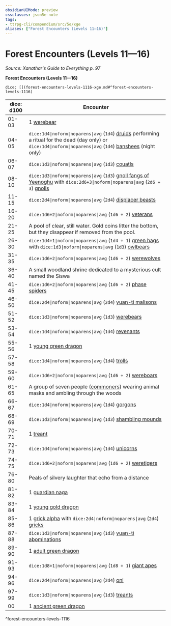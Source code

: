 ```yaml
---
obsidianUIMode: preview
cssclasses: json5e-note
tags:
- ttrpg-cli/compendium/src/5e/xge
aliases: ["Forest Encounters (Levels 11—16)"]
---
```

# Forest Encounters (Levels 11—16)
*Source: Xanathar's Guide to Everything p. 97* 

**Forest Encounters (Levels 11—16)**

`dice: [](forest-encounters-levels-1116-xge.md#^forest-encounters-levels-1116)`

| dice: d100 | Encounter |
|------------|-----------|
| 01-03 | 1 [werebear](3-Mechanics/CLI/bestiary/humanoid/werebear.md) |
| 04-05 | `dice:1d4\|noform\|noparens\|avg` (`1d4`) [druids](3-Mechanics/CLI/bestiary/humanoid/druid.md) performing a ritual for the dead (day only) or `dice:1d4\|noform\|noparens\|avg` (`1d4`) [banshees](3-Mechanics/CLI/bestiary/undead/banshee.md) (night only) |
| 06-07 | `dice:1d3\|noform\|noparens\|avg` (`1d3`) [couatls](3-Mechanics/CLI/bestiary/celestial/couatl.md) |
| 08-10 | `dice:1d3\|noform\|noparens\|avg` (`1d3`) [gnoll fangs of Yeenoghu](3-Mechanics/CLI/bestiary/fiend/gnoll-fang-of-yeenoghu.md) with `dice:2d6+3\|noform\|noparens\|avg` (`2d6 + 3`) [gnolls](3-Mechanics/CLI/bestiary/humanoid/gnoll.md) |
| 11-15 | `dice:2d4\|noform\|noparens\|avg` (`2d4`) [displacer beasts](3-Mechanics/CLI/bestiary/monstrosity/displacer-beast.md) |
| 16-20 | `dice:1d6+2\|noform\|noparens\|avg` (`1d6 + 2`) [veterans](3-Mechanics/CLI/bestiary/humanoid/veteran.md) |
| 21-25 | A pool of clear, still water. Gold coins litter the bottom, but they disappear if removed from the pool. |
| 26-30 | `dice:1d4+1\|noform\|noparens\|avg` (`1d4 + 1`) [green hags](3-Mechanics/CLI/bestiary/fey/green-hag.md) with `dice:1d3\|noform\|noparens\|avg` (`1d3`) [owlbears](3-Mechanics/CLI/bestiary/monstrosity/owlbear.md) |
| 31-35 | `dice:1d6+2\|noform\|noparens\|avg` (`1d6 + 2`) [werewolves](3-Mechanics/CLI/bestiary/humanoid/werewolf.md) |
| 36-40 | A small woodland shrine dedicated to a mysterious cult named the Siswa |
| 41-45 | `dice:1d6+2\|noform\|noparens\|avg` (`1d6 + 2`) [phase spiders](3-Mechanics/CLI/bestiary/monstrosity/phase-spider.md) |
| 46-50 | `dice:2d4\|noform\|noparens\|avg` (`2d4`) [yuan-ti malisons](3-Mechanics/CLI/bestiary/monstrosity/yuan-ti-malison-type-1.md) |
| 51-52 | `dice:1d3\|noform\|noparens\|avg` (`1d3`) [werebears](3-Mechanics/CLI/bestiary/humanoid/werebear.md) |
| 53-54 | `dice:1d4\|noform\|noparens\|avg` (`1d4`) [revenants](3-Mechanics/CLI/bestiary/undead/revenant.md) |
| 55-56 | 1 [young green dragon](3-Mechanics/CLI/bestiary/dragon/young-green-dragon.md) |
| 57-58 | `dice:1d4\|noform\|noparens\|avg` (`1d4`) [trolls](3-Mechanics/CLI/bestiary/giant/troll.md) |
| 59-60 | `dice:1d6+2\|noform\|noparens\|avg` (`1d6 + 2`) [wereboars](3-Mechanics/CLI/bestiary/humanoid/wereboar.md) |
| 61-65 | A group of seven people ([commoners](3-Mechanics/CLI/bestiary/humanoid/commoner.md)) wearing animal masks and ambling through the woods |
| 66-67 | `dice:1d4\|noform\|noparens\|avg` (`1d4`) [gorgons](3-Mechanics/CLI/bestiary/monstrosity/gorgon.md) |
| 68-69 | `dice:1d3\|noform\|noparens\|avg` (`1d3`) [shambling mounds](3-Mechanics/CLI/bestiary/plant/shambling-mound.md) |
| 70-71 | 1 [treant](3-Mechanics/CLI/bestiary/plant/treant.md) |
| 72-73 | `dice:1d4\|noform\|noparens\|avg` (`1d4`) [unicorns](3-Mechanics/CLI/bestiary/celestial/unicorn.md) |
| 74-75 | `dice:1d6+2\|noform\|noparens\|avg` (`1d6 + 2`) [weretigers](3-Mechanics/CLI/bestiary/humanoid/weretiger.md) |
| 76-80 | Peals of silvery laughter that echo from a distance |
| 81-82 | 1 [guardian naga](3-Mechanics/CLI/bestiary/monstrosity/guardian-naga.md) |
| 83-84 | 1 [young gold dragon](3-Mechanics/CLI/bestiary/dragon/young-gold-dragon.md) |
| 85-86 | 1 [grick alpha](3-Mechanics/CLI/bestiary/monstrosity/grick-alpha.md) with `dice:2d4\|noform\|noparens\|avg` (`2d4`) [gricks](3-Mechanics/CLI/bestiary/monstrosity/grick.md) |
| 87-88 | `dice:1d3\|noform\|noparens\|avg` (`1d3`) [yuan-ti abominations](3-Mechanics/CLI/bestiary/monstrosity/yuan-ti-abomination.md) |
| 89-90 | 1 [adult green dragon](3-Mechanics/CLI/bestiary/dragon/adult-green-dragon.md) |
| 91-93 | `dice:1d8+1\|noform\|noparens\|avg` (`1d8 + 1`) [giant apes](3-Mechanics/CLI/bestiary/beast/giant-ape.md) |
| 94-96 | `dice:2d4\|noform\|noparens\|avg` (`2d4`) [oni](3-Mechanics/CLI/bestiary/giant/oni.md) |
| 97-99 | `dice:1d3\|noform\|noparens\|avg` (`1d3`) [treants](3-Mechanics/CLI/bestiary/plant/treant.md) |
| 00 | 1 [ancient green dragon](3-Mechanics/CLI/bestiary/dragon/ancient-green-dragon.md) |
^forest-encounters-levels-1116